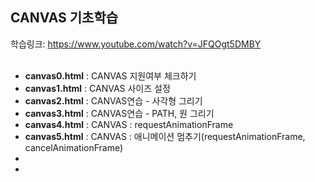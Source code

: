 ## CANVAS 기초학습
학습링크: https://www.youtube.com/watch?v=JFQOgt5DMBY <br><br>

<ul>
  <li> <b>canvas0.html</b> : CANVAS 지원여부 체크하기</li>
  <li> <b>canvas1.html</b> : CANVAS 사이즈 설정 </li>
  <li><b>canvas2.html</b> : CANVAS연습 - 사각형 그리기 </li>
  <li><b>canvas3.html</b> : CANVAS연습 - PATH, 원 그리기 </li>
  <li><b>canvas4.html</b> : CANVAS : requestAnimationFrame </li>
  <li><b>canvas5.html</b> : CANVAS : 애니메이션 멈추기(requestAnimationFrame, cancelAnimationFrame) </li>
  <li></li>
  <li></li>
</ul>

